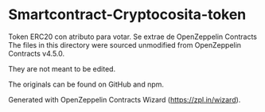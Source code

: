 # Smartcontract-Cryptocosita-token
Token ERC20 con atributo para votar.
Se extrae de OpenZeppelin Contracts
The files in this directory were sourced unmodified from OpenZeppelin Contracts v4.5.0.

They are not meant to be edited.

The originals can be found on GitHub and npm.

Generated with OpenZeppelin Contracts Wizard (https://zpl.in/wizard).
